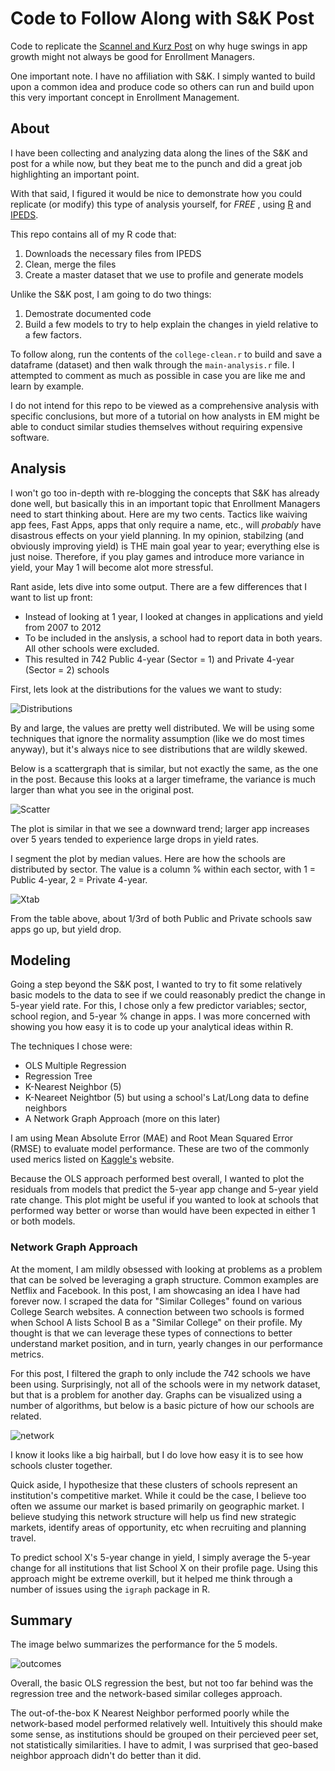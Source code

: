 Code to Follow Along with S&K Post
===================

Code to replicate the [Scannel and Kurz Post](http://www.scannellkurz.com/blog/increasing_applicant_pool_monday_musings) on 
why huge swings in app growth might not always be good for Enrollment Managers.

One important note.  I have no affiliation with S&K.  I simply wanted to build upon a common idea and produce code so others can run and build upon this very important concept in Enrollment Management.

## About

I have been collecting and analyzing data along the lines of the S&K and post for a while now, but they beat me to the punch and did a great job highlighting an important point.

With that said, I figured it would be nice to demonstrate how you could replicate (or modify) this type of analysis yourself,
for *FREE* , using [R](http://cran.r-project.org/) and [IPEDS](http://nces.ed.gov/ipeds/datacenter/).  

This repo contains all of my R code that:

1. Downloads the necessary files from IPEDS
2. Clean, merge the files
3. Create a master dataset that we use to profile and generate models

Unlike the S&K post, I am going to do two things:

1. Demostrate documented code
2. Build a few models to try to help explain the changes in yield relative to a few factors.

To follow along, run the contents of the `college-clean.r` to build and save a dataframe (dataset) and then walk through the `main-analysis.r` file.  I attempted to comment as much as possible in case you are like me and learn by example.

I do not intend for this repo to be viewed as a comprehensive analysis with specific conclusions, but more of a tutorial
on how analysts in EM might be able to conduct similar studies themselves without requiring expensive software.

## Analysis

I won't go too in-depth with re-blogging the concepts that S&K has already done well, but basically this in an important topic that Enrollment Managers need to start thinking about.  Here are my two cents.  Tactics like waiving app fees, Fast Apps, apps that only require a name, etc., will *probably* have disastrous effects on your yield planning.  In my opinion, stabilzing (and obviously improving yield) is THE main goal year to year; everything else is just noise.  Therefore, if you play games and introduce more variance in yield, your May 1 will become alot more stressful.

Rant aside, lets dive into some output.  There are a few differences that I want to list up front:

- Instead of looking at 1 year, I looked at changes in applications and yield from 2007 to 2012
- To be included in the anslysis, a school had to report data in both years.  All other schools were excluded.
- This resulted in 742 Public 4-year  (Sector = 1) and Private 4-year (Sector = 2) schools

First, lets look at the distributions for the values we want to study:

![Distributions](https://raw.github.com/Btibert3/sk-delta-apps-yield/master/figure/distributions.png)

By and large, the values are pretty well distributed.  We will be using some techniques that ignore the normality assumption (like we do most times anyway), but it's always nice to see distributions that are wildly skewed.

Below is a scattergraph that is similar, but not exactly the same, as the one in the post. Because this looks at a larger timeframe, the variance is much larger than what you see in the original post.

![Scatter](https://raw.github.com/Btibert3/sk-delta-apps-yield/master/figure/scatter.png)

The plot is similar in that we see a downward trend; larger app increases over 5 years tended to experience large drops in yield rates.  

I segment the plot by median values.  Here are how the schools are distributed by sector.  The value is a column % within each sector, with 1 = Public 4-year, 2 = Private 4-year.

![Xtab](https://raw.github.com/Btibert3/sk-delta-apps-yield/master/figure/segments-sector-xtab.PNG)

From the table above, about 1/3rd of both Public and Private schools saw apps go up, but yield drop.


## Modeling

Going a step beyond the S&K post, I wanted to try to fit some relatively basic models to the data to see if we could reasonably predict the change in 5-year yield rate.  For this, I chose only a few predictor variables; sector, school region, and 5-year % change in apps. I was more concerned with showing you how easy it is to code up your analytical ideas within R.

The techniques I chose were:
- OLS Multiple Regression
- Regression Tree
- K-Nearest Neighbor (5) 
- K-Neareet Neightbor (5) but using a school's Lat/Long data to define neighbors
- A Network Graph Approach (more on this later)

I am using Mean Absolute Error (MAE) and Root Mean Squared Error (RMSE) to evaluate model performance.  These are two of the commonly used merics listed on [Kaggle's](https://www.kaggle.com/wiki/Metrics) website.

Because the OLS approach performed best overall, I wanted to plot the residuals from models that predict the 5-year app change and 5-year yield rate change.  This plot might be useful if you wanted to look at schools that performed way better or worse than would have been expected in either 1 or both models.

### Network Graph Approach

At the moment, I am mildly obsessed with looking at problems as a problem that can be solved be leveraging a graph structure.  Common examples are Netflix and Facebook.  In this post, I am showcasing an idea I have had forever now.  I scraped the data for "Similar Colleges" found on various College Search websites.  A connection between two schools is formed when School A lists School B as a "Similar College" on their profile.  My thought is that we can leverage these types of connections to better understand market position, and in turn, yearly changes in our performance metrics.

For this post, I filtered the graph to only include the 742 schools we have been using.  Surprisingly, not all of the schools were in my network dataset, but that is a problem for another day.  Graphs can be visualized using a number of algorithms, but below is a basic picture of how our schools are related.

![network](https://raw.github.com/Btibert3/sk-delta-apps-yield/master/figure/network.png)

I know it looks like a big hairball, but I do love how easy it is to see how schools cluster together.  

Quick aside, I hypothesize that these clusters of schools represent an institution's competitive market.  While it could be the case, I believe too often we assume our market is based primarily on geographic market.  I believe studying this network structure will help us find new strategic markets, identify areas of opportunity, etc when recruiting and planning travel.

To predict school X's 5-year change in yield, I simply average the 5-year change for all institutions that list School X on their profile page.  Using this approach might be extreme overkill, but it helped me think through a number of issues using the `igraph` package in R.

## Summary

The image belwo summarizes the performance for the 5 models.

![outcomes](https://raw.github.com/Btibert3/sk-delta-apps-yield/master/figure/performance.png)

Overall, the basic OLS regression the best, but not too far behind was the regression tree and the network-based similar colleges approach.  

The out-of-the-box K Nearest Neighbor performed poorly while the network-based model performed relatively well.  Intuitively this should make some sense, as institutions should be grouped on their percieved peer set, not statistically similarities.  I have to admit, I was surprised that geo-based neighbor approach didn't do better than it did.


